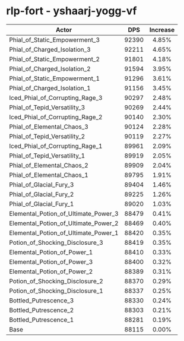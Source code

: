 # rlp-fort - yshaarj-yogg-vf
| Actor | DPS | Increase |
|---|:---:|:---:|
|Phial_of_Static_Empowerment_3|92390|4.85%|
|Phial_of_Charged_Isolation_3|92211|4.65%|
|Phial_of_Static_Empowerment_2|91801|4.18%|
|Phial_of_Charged_Isolation_2|91594|3.95%|
|Phial_of_Static_Empowerment_1|91296|3.61%|
|Phial_of_Charged_Isolation_1|91156|3.45%|
|Iced_Phial_of_Corrupting_Rage_3|90297|2.48%|
|Phial_of_Tepid_Versatility_3|90269|2.44%|
|Iced_Phial_of_Corrupting_Rage_2|90140|2.30%|
|Phial_of_Elemental_Chaos_3|90124|2.28%|
|Phial_of_Tepid_Versatility_2|90119|2.27%|
|Iced_Phial_of_Corrupting_Rage_1|89961|2.09%|
|Phial_of_Tepid_Versatility_1|89919|2.05%|
|Phial_of_Elemental_Chaos_2|89909|2.04%|
|Phial_of_Elemental_Chaos_1|89795|1.91%|
|Phial_of_Glacial_Fury_3|89404|1.46%|
|Phial_of_Glacial_Fury_2|89225|1.26%|
|Phial_of_Glacial_Fury_1|89020|1.03%|
|Elemental_Potion_of_Ultimate_Power_3|88479|0.41%|
|Elemental_Potion_of_Ultimate_Power_2|88469|0.40%|
|Elemental_Potion_of_Ultimate_Power_1|88420|0.35%|
|Potion_of_Shocking_Disclosure_3|88419|0.35%|
|Elemental_Potion_of_Power_1|88410|0.33%|
|Elemental_Potion_of_Power_3|88400|0.32%|
|Elemental_Potion_of_Power_2|88389|0.31%|
|Potion_of_Shocking_Disclosure_2|88370|0.29%|
|Potion_of_Shocking_Disclosure_1|88337|0.25%|
|Bottled_Putrescence_3|88330|0.24%|
|Bottled_Putrescence_2|88303|0.21%|
|Bottled_Putrescence_1|88281|0.19%|
|Base|88115|0.00%|
